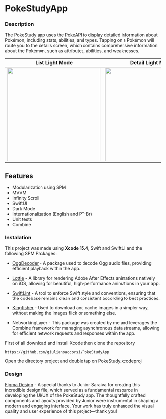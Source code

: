 # PokeStudyApp

### Description
The PokeStudy app uses the [PokeAPI](https://pokeapi.co/) to display detailed information about Pokémon, including stats, abilities, and types. Tapping on a Pokémon will route you to the details screen, which contains comprehensive information about the Pokémon, such as attributes, abilities, and weaknesses.

| List Light Mode| Detail Light Mode | List Dark Mode | Detail Dark Mode |
| ------------- | ------------- | ----------- | ----------- | 
| <img src="https://github.com/user-attachments/assets/02a9f2aa-376d-496b-9e89-43f7bfd78426" width="300"> | <img src="https://github.com/user-attachments/assets/b89aa4da-a614-4e94-91ba-6e016a6766b6" width="300"> | <img src="https://github.com/user-attachments/assets/516ea456-c514-43a9-afb5-170800b335c0" width="300"> | <img src="https://github.com/user-attachments/assets/1fcf93b6-2293-45e0-b79d-ed1bb802119a" width="300">

## Features

* Modularization using SPM
* MVVM
* Infinity Scroll
* SwiftUI
* Dark Mode
* Internationalization (English and PT-Br)
* Unit tests
* Combine

### Instalation

This project was made using **Xcode 15.4**, Swift and SwiftUI and the following SPM Packages: 

- [OggDecoder](https://github.com/arkasas/OggDecoder) - A package used to decode Ogg audio files, providing efficient playback within the app.

- [Lottie](https://github.com/airbnb/lottie-ios) - A library for rendering Adobe After Effects animations natively on iOS, allowing for beautiful, high-performance animations in your app.

- [SwiftLint](https://github.com/realm/SwiftLint) - A tool to enforce Swift style and conventions, ensuring that the codebase remains clean and consistent according to best practices.

- [Kingfisher](https://swiftpackageindex.com/onevcat/Kingfisher) - Used to download and cache images in a simpler way, without making the images flick or something else.

- NetworkingLayer - This package was created by me and leverages the Combine framework for managing asynchronous data streams, allowing for efficient network requests and responses within the app.

First of all download and install Xcode then clone the repository

```
https://github.com/giulianoaccorsi/PokeStudyApp
```

Open the directory project and double tap on PokeStudy.xcodeproj


### Design

[Figma Design](https://www.figma.com/community/file/1202971127473077147/pokedex-pokemon-app) - A special thanks to Junior Saraiva for creating this incredible design file, which served as a fundamental resource in developing the UI/UX of the PokeStudy app. The thoughtfully crafted components and layouts provided by Junior were instrumental in shaping a modern and engaging interface. Your work has truly enhanced the visual quality and user experience of this project—thank you!
